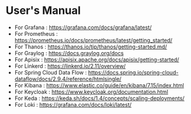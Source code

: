 # User's Manual

- For Grafana : https://grafana.com/docs/grafana/latest/
- For Prometheus : https://prometheus.io/docs/prometheus/latest/getting_started/
- For Thanos : https://thanos.io/tip/thanos/getting-started.md/
- For Graylog : https://docs.graylog.org/docs
- For Apisix : https://apisix.apache.org/docs/apisix/getting-started/
- For Linkerd : https://linkerd.io/2.11/overview/
- For Spring Cloud Data Flow : https://docs.spring.io/spring-cloud-dataflow/docs/2.9.4/reference/htmlsingle/
- For Kibana : https://www.elastic.co/guide/en/kibana/7.15/index.html
- For Keycloak : https://www.keycloak.org/documentation.html
- For Keda : https://keda.sh/docs/1.4/concepts/scaling-deployments/
- For Loki : https://grafana.com/docs/loki/latest/
